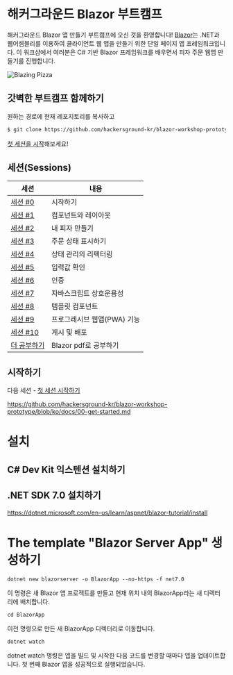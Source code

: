 # 해커그라운드 Blazor 부트캠프

해커그라운드 Blazor 앱 만들기 부트캠프에 오신 것을 환영합니다! [Blazor](https://blazor.net)는 .NET과 웹어셈블리를 이용하여 클라이언트 웹 앱을 만들기 위한 단일 페이지 앱 프레임워크입니다. 이 워크샵에서 여러분은 C# 기반 Blazor 프레임워크를 배우면서 피자 주문 웹앱 만들기를 진행합니다.

![Blazing Pizza](https://user-images.githubusercontent.com/1874516/77244515-c889ce00-6bd2-11ea-9a45-47452c084464.png)

## 갓벽한 부트캠프 함께하기

원하는 경로에 현재 레포지토리를 복사하고

```bash
$ git clone https://github.com/hackersground-kr/blazor-workshop-prototype.git
```

[첫 세션을 시작](/docs/00-get-started.md)해보세요!

## 세션(Sessions)

| 세션                                                                      | 내용                        |
| ------------------------------------------------------------------------- | --------------------------- |
| [세션 #0](/docs/00-get-started.md)                                        | 시작하기                    |
| [세션 #1](/docs/01-components-and-layout.md)                              | 컴포넌트와 레이아웃         |
| [세션 #2](/docs/02-customize-a-pizza.md)                                  | 내 피자 만들기              |
| [세션 #3](/docs/03-show-order-status.md)                                  | 주문 상태 표시하기          |
| [세션 #4](/docs/04-refactor-state-management.md)                          | 상태 관리의 리펙터링        |
| [세션 #5](/docs/05-checkout-with-validation.md)                           | 입력값 확인                 |
| [세션 #6](/docs/06-authentication-and-authorization.md)                   | 인증                        |
| [세션 #7](/docs/07-javascript-interop.md)                                 | 자바스크립트 상호운용성     |
| [세션 #8](/docs/08-templated-components.md)                               | 템플릿 컴포넌트             |
| [세션 #9](/docs/09-progressive-web-app.md)                                | 프로그레시브 웹앱(PWA) 기능 |
| [세션 #10](/docs/10-publish-and-deploy.md)                                | 게시 및 배포                |
| [더 공부하기](/edu-matarials/Blazor-for-ASP-NET-Web-Forms-Developers.pdf) | Blazor pdf로 공부하기       |

## 시작하기

다음 세션 - [첫 세션 시작하기](/docs/00-get-started.md)

https://github.com/hackersground-kr/blazor-workshop-prototype/blob/ko/docs/00-get-started.md

# 설치

## C# Dev Kit 익스텐션 설치하기

## .NET SDK 7.0 설치하기

https://dotnet.microsoft.com/en-us/learn/aspnet/blazor-tutorial/install

# The template "Blazor Server App" 생성하기

`dotnet new blazorserver -o BlazorApp --no-https -f net7.0`

이 명령은 새 Blazor 앱 프로젝트를 만들고 현재 위치 내의 BlazorApp라는 새 디렉터리에 배치합니다.

`cd BlazorApp`

이전 명령으로 만든 새 BlazorApp 디렉터리로 이동합니다.

`dotnet watch`

dotnet watch 명령은 앱을 빌드 및 시작한 다음 코드를 변경할 때마다 앱을 업데이트합니다.
첫 번째 Blazor 앱을 성공적으로 실행되었습니다.
